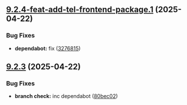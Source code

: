 ## [9.2.4-feat-add-tel-frontend-package.1](https://github.com/TechnologyEnhancedLearning/GitPageBlazorWASM/compare/v9.2.3...v9.2.4-feat-add-tel-frontend-package.1) (2025-04-22)


### Bug Fixes

* **dependabot:** fix ([3276815](https://github.com/TechnologyEnhancedLearning/GitPageBlazorWASM/commit/3276815c8cb7c4250bcbfe39521b59f1286115f3))

## [9.2.3](https://github.com/TechnologyEnhancedLearning/GitPageBlazorWASM/compare/v9.2.2...v9.2.3) (2025-04-22)


### Bug Fixes

* **branch check:** inc dependabot ([80bec02](https://github.com/TechnologyEnhancedLearning/GitPageBlazorWASM/commit/80bec025d50c733ee91f42ae318c65b19e5c7318))
